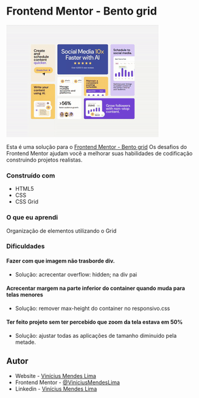 # Frontend Mentor - Bento grid

![Design preview for the Bento grid coding challenge](src/images/bento-grid.gif)


Esta é uma solução para o [Frontend Mentor - Bento grid](https://www.frontendmentor.io/challenges/bento-grid-RMydElrlOj) Os desafios do Frontend Mentor ajudam você a melhorar suas habilidades de codificação construindo projetos realistas.

### Construído com

- HTML5
- CSS
- CSS Grid


### O que eu aprendi
Organização de elementos utilizando o Grid

### Dificuldades
#### Fazer com que imagem não trasborde div.
- Solução: acrecentar overflow: hidden; na div pai

#### Acrecentar margem na parte inferior do container quando muda para telas menores
- Solução: remover max-height do container no responsivo.css

#### Ter feito projeto sem ter percebido que zoom da tela estava em 50% 
- Solução: ajustar todas as aplicações de tamanho diminuido pela metade.


## Autor

- Website - [Vinícius Mendes Lima](https://viniciusml.vercel.app/)
- Frontend Mentor - [@ViniciusMendesLima](https://www.frontendmentor.io/profile/ViniciusMendesLima)
- Linkedin - [Vinícius Mendes Lima](www.linkedin.com/in/vinicius-mendes-lima)


